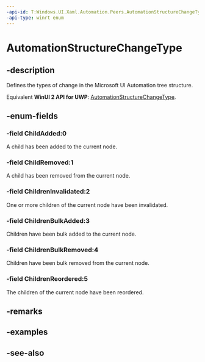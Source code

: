 ```yaml
---
-api-id: T:Windows.UI.Xaml.Automation.Peers.AutomationStructureChangeType
-api-type: winrt enum
---
```


<!-- Enumeration syntax
public enum Windows.UI.Xaml.Automation.Peers.AutomationStructureChangeType : int
-->

# AutomationStructureChangeType

## -description
Defines the types of change in the Microsoft UI Automation tree structure.

Equivalent **WinUI 2 API for UWP**: [AutomationStructureChangeType](/windows/winui/api/microsoft.ui.xaml.automation.peers.automationstructurechangetype).

## -enum-fields
### -field ChildAdded:0
A child has been added to the current node.

### -field ChildRemoved:1
A child has been removed from the current node.

### -field ChildrenInvalidated:2
One or more children of the current node have been invalidated.

### -field ChildrenBulkAdded:3
Children have been bulk added to the current node.

### -field ChildrenBulkRemoved:4
Children have been bulk removed from the current node.

### -field ChildrenReordered:5
The children of the current node have been reordered.


## -remarks

## -examples

## -see-also
